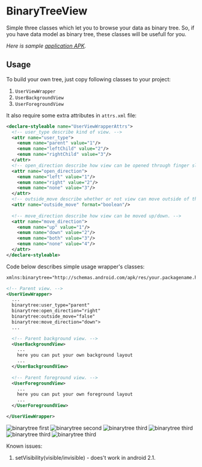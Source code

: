 BinaryTreeView
==============

Simple three classes which let you to browse your data as binary tree. So, if you have data model as binary tree, 
these classes will be usefull for you.

*Here is sample [application APK](https://play.google.com/store/apps/details?id=pl.modrakowski.android).*

Usage
-------------------------

To build your own tree, just copy following classes to your project:
  1. ```UserViewWrapper```
  2. ```UserBackgroundView``` 
  3. ```UserForegroundView```

It also require some extra attributes in ```attrs.xml``` file:
```xml    
<declare-styleable name="UserViewWrapperAttrs">
  <!-- user_type describe kind of view. -->
  <attr name="user_type">
    <enum name="parent" value="1"/>
    <enum name="leftChild" value="2"/>
    <enum name="rightChild" value="3"/>
  </attr>
  <!-- open_direction describe how view can be opened through finger slide. -->
  <attr name="open_direction">
    <enum name="left" value="1"/>
    <enum name="right" value="2"/>
    <enum name="none" value="3"/>
  </attr>
  <!-- outside_move describe whether or not view can move outside of the screen. -->
  <attr name="outside_move" format="boolean"/>
  
  <!-- move_direction describe how view can be moved up/down. -->
  <attr name="move_direction">
    <enum name="up" value="1"/>
    <enum name="down" value="2"/>
    <enum name="both" value="3"/>
    <enum name="none" value="4"/>
  </attr>
</declare-styleable>
```

Code below describes simple usage wrapper's classes:
```xml
xmlns:binarytree="http://schemas.android.com/apk/res/your.packagename.here"

<!-- Parent view. -->
<UserViewWrapper>
  ...
  binarytree:user_type="parent"
  binarytree:open_direction="right"
  binarytree:outside_move="false"
  binarytree:move_direction="down">
  ...

  <!-- Parent background view. -->
  <UserBackgroundView>
    ...
    here you can put your own background layout
    ...
  </UserBackgroundView>
  
  <!-- Parent foreground view. -->
  <UserForegroundView>
    ...
    here you can put your own foreground layout
    ...
  </UserForegroundView>

</UserViewWrapper>
```
        
![binarytree first](https://raw.github.com/jmodrako/BinaryTreeView/master/img/first.png)
![binarytree second](https://raw.github.com/jmodrako/BinaryTreeView/master/img/second.png)
![binarytree third](https://raw.github.com/jmodrako/BinaryTreeView/master/img/third.png)
![binarytree third](https://raw.github.com/jmodrako/BinaryTreeView/master/img/four.png)
![binarytree third](https://raw.github.com/jmodrako/BinaryTreeView/master/img/five.png)
![binarytree third](https://raw.github.com/jmodrako/BinaryTreeView/master/img/six.png)

Known issues:
1. setVisibility(visible/invisible) - does't work in android 2.1.

